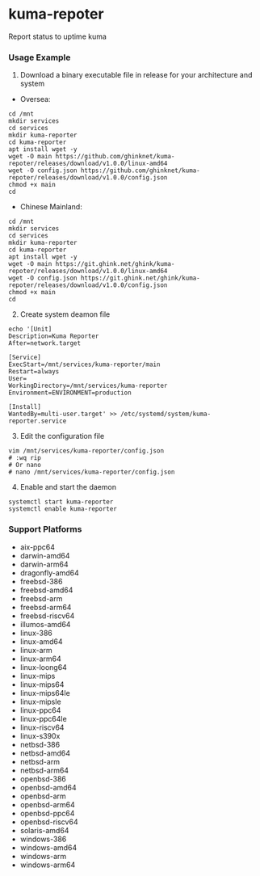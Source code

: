 # kuma-repoter

Report status to uptime kuma

### Usage Example

1. Download a binary executable file in release for your architecture and system

 - Oversea:
```
cd /mnt
mkdir services
cd services
mkdir kuma-reporter
cd kuma-reporter
apt install wget -y
wget -O main https://github.com/ghinknet/kuma-repoter/releases/download/v1.0.0/linux-amd64
wget -O config.json https://github.com/ghinknet/kuma-repoter/releases/download/v1.0.0/config.json
chmod +x main
cd
```
 - Chinese Mainland: 
```
cd /mnt
mkdir services
cd services
mkdir kuma-reporter
cd kuma-reporter
apt install wget -y
wget -O main https://git.ghink.net/ghink/kuma-repoter/releases/download/v1.0.0/linux-amd64
wget -O config.json https://git.ghink.net/ghink/kuma-repoter/releases/download/v1.0.0/config.json
chmod +x main
cd
```

2. Create system deamon file
```
echo '[Unit]
Description=Kuma Reporter
After=network.target

[Service]
ExecStart=/mnt/services/kuma-reporter/main
Restart=always
User=
WorkingDirectory=/mnt/services/kuma-reporter
Environment=ENVIRONMENT=production

[Install]
WantedBy=multi-user.target' >> /etc/systemd/system/kuma-reporter.service
```

3. Edit the configuration file
```
vim /mnt/services/kuma-reporter/config.json
# :wq rip
# Or nano
# nano /mnt/services/kuma-reporter/config.json
```

4. Enable and start the daemon
```
systemctl start kuma-reporter
systemctl enable kuma-reporter
```

### Support Platforms

 - aix-ppc64
 - darwin-amd64
 - darwin-arm64
 - dragonfly-amd64
 - freebsd-386
 - freebsd-amd64
 - freebsd-arm
 - freebsd-arm64
 - freebsd-riscv64
 - illumos-amd64
 - linux-386
 - linux-amd64
 - linux-arm
 - linux-arm64
 - linux-loong64
 - linux-mips
 - linux-mips64
 - linux-mips64le
 - linux-mipsle
 - linux-ppc64
 - linux-ppc64le
 - linux-riscv64
 - linux-s390x
 - netbsd-386
 - netbsd-amd64
 - netbsd-arm
 - netbsd-arm64
 - openbsd-386
 - openbsd-amd64
 - openbsd-arm
 - openbsd-arm64
 - openbsd-ppc64
 - openbsd-riscv64
 - solaris-amd64
 - windows-386
 - windows-amd64
 - windows-arm
 - windows-arm64